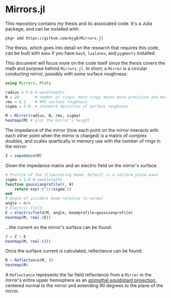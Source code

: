 # Mirrors.jl

This repository contains my thesis and its associated code. It's a Julia package, and can be installed with:

```jldoctest
pkg> add https://github.com/mjg0/Mirrors.jl
```

The thesis, which goes into detail on the research that requires this code, can be built with `make` if you have `bash`, `lualatex`, and `pygments` installed.

This document will focus more on the code itself since the thesis covers the math and purpose behind `Mirrors.jl`. In short, a `Mirror` is a circular conducting mirror, possibly with some surface roughness:

```julia
using Mirrors, Plots

radius = 5.0 # wavelengths
N = 20       # number of rings; more rings means more precision and more memory use
rms = 0.1    # RMS surface roughness
sigma = 3.0  # standard deviation of surface roughness

M = Mirror(radius, N, rms, sigma)
heatmap(M) # plot the mirror's height
```

The impedance of the mirror (how each point on the mirror interacts with each other point when the mirror is charged) is a matrix of complex doubles, and scales quartically in memory use with the number of rings in the mirror:

```julia
Z = impedance(M)
```

Given the impedance matrix and an electric field on the mirror's surface:

```julia
# Profile of the illuminating beam; default is a uniform plane wave
sigma = 2.0 # wavelengths
function gaussianprofile(r, θ)
    return exp(-r^2/2sigma^2)
end
# Angle of incident beam relative to normal
angle = π/6
# Electric field
E = electricfield(M, angle, beamprofile=gaussianprofile)
heatmap(M, real.(E))
```

...the current on the mirror's surface can be found:

```julia
J = Z \ E
heatmap(M, real.(J))
```

Once the surface current is calculated, reflectance can be found:

```julia
R = Reflectance(M, J)
heatmap(R)
```

A `Reflectance` represents the far field reflectance from a `Mirror` in the mirror's entire upper hemisphere as an [azimuthal equidistant projection](https://en.wikipedia.org/wiki/Azimuthal_equidistant_projection), centered normal to the mirror and extending 90 degrees to the plane of the mirror.